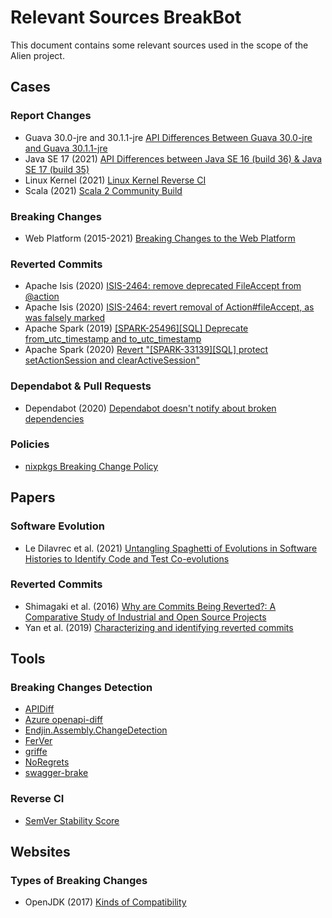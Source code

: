 # Relevant Sources BreakBot
This document contains some relevant sources used in the scope of the Alien project.

## Cases

### Report Changes
- Guava 30.0-jre and 30.1.1-jre [API Differences Between Guava 30.0-jre and Guava 30.1.1-jre](https://guava.dev/releases/30.1.1-jre/api/diffs/)
- Java SE 17 (2021) [API Differences between Java SE 16 (build 36) & Java SE 17 (build 35)](https://cr.openjdk.java.net/~iris/se/17/latestSpec/apidiffs/overview-summary.html)
- Linux Kernel (2021) [Linux Kernel Reverse CI](https://linux.kernelci.org/job/)
- Scala (2021) [Scala 2 Community Build](https://github.com/scala/community-build)


### Breaking Changes
- Web Platform (2015-2021) [Breaking Changes to the Web Platform](https://github.com/styfle/breaking-changes-web)


### Reverted Commits
- Apache Isis (2020) [ISIS-2464: remove deprecated FileAccept from @action](https://github.com/apache/isis/commit/f7f09a59f39ad64bd2f8f6ad7bce8f3521ebe792#diff-3640856c6602207617fb56928d698e3bf3619fe42095c4fc9f1407e0da53af38)
- Apache Isis (2020) [ISIS-2464: revert removal of Action#fileAccept, as was falsely marked](https://github.com/apache/isis/commit/042d2e92b160e71f23101473661bdcfeb7c69b3b)
- Apache Spark (2019) [[SPARK-25496][SQL] Deprecate from_utc_timestamp and to_utc_timestamp](https://github.com/apache/spark/pull/24195)
- Apache Spark (2020) [Revert "[SPARK-33139][SQL] protect setActionSession and clearActiveSession"](https://github.com/apache/spark/pull/30367)


### Dependabot & Pull Requests
- Dependabot (2020) [Dependabot doesn't notify about broken dependencies](https://github.com/dependabot/dependabot-core/issues/2032)


### Policies
- [nixpkgs Breaking Change Policy](https://github.com/NixOS/rfcs/blob/4a57757f2aa27f7d2f3671909f652ae72ca7f248/rfcs/0088-nixpkgs-breaking-change-policy.md)

## Papers

### Software Evolution
- Le Dilavrec et al. (2021) [Untangling Spaghetti of Evolutions in Software Histories to Identify Code and Test Co-evolutions](https://hal.inria.fr/hal-03340174/document)


### Reverted Commits
- Shimagaki et al. (2016) [Why are Commits Being Reverted?: A Comparative Study of Industrial and Open Source Projects](https://ieeexplore.ieee.org/abstract/document/7816476/)
- Yan et al. (2019) [Characterizing and identifying reverted commits](https://ink.library.smu.edu.sg/cgi/viewcontent.cgi?article=5360&context=sis_research)


## Tools

### Breaking Changes Detection
- [APIDiff](https://github.com/aserg-ufmg/apidiff)
- [Azure openapi-diff](https://github.com/Azure/openapi-diff)
- [Endjin.Assembly.ChangeDetection](https://github.com/endjin/Endjin.Assembly.ChangeDetection)
- [FerVer](https://github.com/jaredly/ferver)
- [griffe](https://github.com/pawamoy/griffe)
- [NoRegrets](https://github.com/cs-au-dk/NoRegrets)
- [swagger-brake](https://github.com/redskap/swagger-brake)

### Reverse CI
- [SemVer Stability Score](https://dependabot.com/compatibility-score/?dependency-name=com.google.guava%3Aguava&package-manager=maven&version-scheme=semver)

## Websites

### Types of Breaking Changes
- OpenJDK (2017) [Kinds of Compatibility](https://wiki.openjdk.java.net/display/csr/Kinds+of+Compatibility)